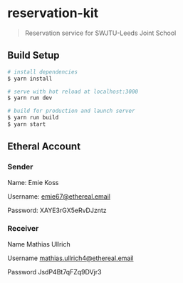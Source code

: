 # reservation-kit

> Reservation service for SWJTU-Leeds Joint School

## Build Setup

``` bash
# install dependencies
$ yarn install

# serve with hot reload at localhost:3000
$ yarn run dev

# build for production and launch server
$ yarn run build
$ yarn start
```

## Etheral Account
### Sender
Name:	Emie Koss

Username:	emie67@ethereal.email

Password:	XAYE3rGX5eRvDJzntz

### Receiver
Name	Mathias Ullrich

Username	mathias.ullrich4@ethereal.email

Password	JsdP4Bt7qFZq9DVjr3